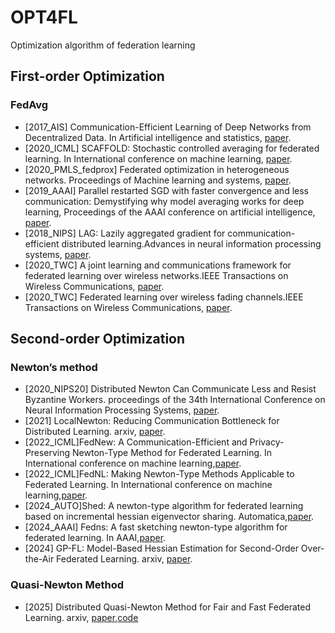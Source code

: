 # OPT4FL
Optimization algorithm of federation learning
## First-order Optimization
### FedAvg
* [2017_AIS] Communication-Efficient Learning of Deep Networks from Decentralized Data. In Artificial intelligence and statistics, [paper](https://proceedings.mlr.press/v54/mcmahan17a?ref=https://githubhelp.com).
* [2020_ICML] SCAFFOLD: Stochastic controlled averaging for federated learning. In International conference on machine learning, [paper](https://proceedings.mlr.press/v119/karimireddy20a.html).
* [2020_PMLS_fedprox] Federated optimization in heterogeneous networks. Proceedings of Machine learning and systems, [paper](https://proceedings.mlsys.org/paper_files/paper/2020/hash/1f5fe83998a09396ebe6477d9475ba0c-Abstract.html).
* [2019_AAAI] Parallel restarted SGD with faster convergence and less communication: Demystifying why model averaging works for deep learning, Proceedings of the AAAI conference on artificial intelligence, [paper](https://ojs.aaai.org/index.php/AAAI/article/view/4514).
* [2018_NIPS] LAG: Lazily aggregated gradient for communication-efficient distributed learning.Advances in neural information processing systems, [paper](https://proceedings.neurips.cc/paper/2018/hash/feecee9f1643651799ede2740927317a-Abstract.html).
* [2020_TWC] A joint learning and communications framework for federated learning over wireless networks.IEEE Transactions on Wireless Communications, [paper](https://ieeexplore.ieee.org/document/9210812).
* [2020_TWC] Federated learning over wireless fading channels.IEEE Transactions on Wireless Communications, [paper](https://ieeexplore.ieee.org/abstract/document/9014530).
## Second-order Optimization
### Newton’s method
* [2020_NIPS20] Distributed Newton Can Communicate Less and Resist Byzantine Workers. proceedings of the 34th International Conference on Neural Information Processing Systems, [paper](https://proceedings.neurips.cc/paper/2020/file/d17e6bcbcef8de3f7a00195cfa5706f1-Paper.pdf).
* [2021] LocalNewton: Reducing Communication Bottleneck for Distributed Learning. arxiv, [paper](https://arxiv.org/abs/2105.07320).
* [2022_ICML]FedNew: A Communication-Efficient and Privacy-Preserving Newton-Type Method for Federated Learning. In International conference on machine learning,[paper](https://proceedings.mlr.press/v162/elgabli22a/elgabli22a.pdf).
* [2022_ICML]FedNL: Making Newton-Type Methods Applicable to Federated Learning. In International conference on machine learning,[paper](https://proceedings.mlr.press/v162/safaryan22a.html).
* [2024_AUTO]Shed: A newton-type algorithm for federated learning based on incremental hessian eigenvector sharing. Automatica,[paper](https://www.sciencedirect.com/science/article/pii/S0005109823006271).
* [2024_AAAI] Fedns: A fast sketching newton-type algorithm for federated learning. In AAAI,[paper](https://ojs.aaai.org/index.php/AAAI/article/view/29254).
* [2024] GP-FL: Model-Based Hessian Estimation for Second-Order Over-the-Air Federated Learning. arxiv, [paper](https://arxiv.org/abs/2412.03867).
### Quasi-Newton Method
* [2025] Distributed Quasi-Newton Method for Fair and Fast Federated Learning. arxiv, [paper](https://arxiv.org/abs/2501.10877),[code](https://anonymous.4open.science/r/DQN-Fed-FDD2/README.md)
